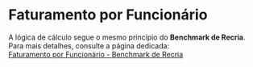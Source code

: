 # **Faturamento por Funcionário**  

A lógica de cálculo segue o mesmo princípio do **Benchmark de Recria**. Para mais detalhes, consulte a página dedicada:  
[Faturamento por Funcionário - Benchmark de Recria](/benchmark_recria/faturamento_por_funcionario)